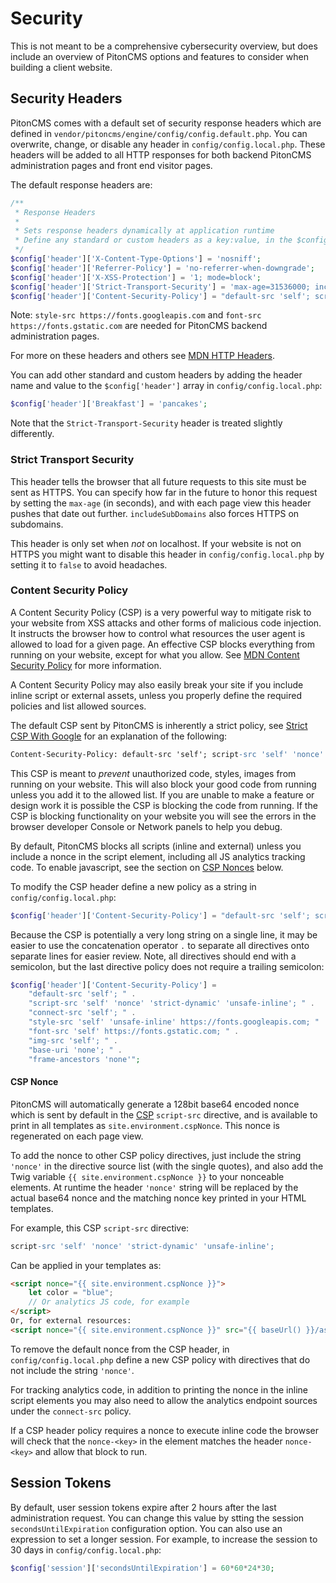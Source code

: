 # Security

This is not meant to be a comprehensive cybersecurity overview, but does include an overview of PitonCMS options and features to consider when building a client website.

## Security Headers
PitonCMS comes with a default set of security response headers which are defined in `vendor/pitoncms/engine/config/config.default.php`. You can overwrite, change, or disable any header in `config/config.local.php`. These headers will be added to all HTTP responses for both backend PitonCMS administration pages and front end visitor pages.

The default response headers are:

```php
/**
 * Response Headers
 *
 * Sets response headers dynamically at application runtime
 * Define any standard or custom headers as a key:value, in the $config['header'] array in config.local.php
 */
$config['header']['X-Content-Type-Options'] = 'nosniff';
$config['header']['Referrer-Policy'] = 'no-referrer-when-downgrade';
$config['header']['X-XSS-Protection'] = '1; mode=block';
$config['header']['Strict-Transport-Security'] = 'max-age=31536000; includeSubDomains';
$config['header']['Content-Security-Policy'] = "default-src 'self'; script-src 'self' 'nonce' 'strict-dynamic' 'unsafe-inline'; connect-src 'self'; style-src 'self' 'unsafe-inline' https://fonts.googleapis.com; font-src 'self' https://fonts.gstatic.com; img-src 'self'; base-uri 'none'; frame-ancestors 'none'";
```
Note: `style-src https://fonts.googleapis.com` and `font-src https://fonts.gstatic.com` are needed for PitonCMS backend administration pages.

For more on these headers and others see [MDN HTTP Headers](https://developer.mozilla.org/en-US/docs/Web/HTTP/Headers).

You can add other standard and custom headers by adding the header name and value to the `$config['header']` array in `config/config.local.php`:

```php
$config['header']['Breakfast'] = 'pancakes';
```

Note that the `Strict-Transport-Security` header is treated slightly differently.

### Strict Transport Security
This header tells the browser that all future requests to this site must be sent as HTTPS. You can specify how far in the future to honor this request by setting the `max-age` (in seconds), and with each page view this header pushes that date out further. `includeSubDomains` also forces HTTPS on subdomains.

This header is only set when _not_ on localhost. If your website is not on HTTPS you might want to disable this header in `config/config.local.php` by setting it to `false` to avoid headaches.

### Content Security Policy
A Content Security Policy (CSP) is a very powerful way to mitigate risk to your website from XSS attacks and other forms of malicious code injection. It instructs the browser how to control what resources the user agent is allowed to load for a given page. An effective CSP blocks everything from running on your website, except for what you allow. See [MDN Content Security Policy](https://developer.mozilla.org/en-US/docs/Web/HTTP/Headers/Content-Security-Policy) for more information.

A Content Security Policy may also easily break your site if you include inline script or external assets, unless you properly define the required policies and list allowed sources.

The default CSP sent by PitonCMS is inherently a strict policy, see [Strict CSP With Google](https://csp.withgoogle.com/docs/strict-csp.html) for an explanation of the following:

```apache
Content-Security-Policy: default-src 'self'; script-src 'self' 'nonce' 'strict-dynamic' 'unsafe-inline'; connect-src 'self'; style-src 'self' 'unsafe-inline' https://fonts.googleapis.com; font-src 'self' https://fonts.gstatic.com; img-src 'self'; base-uri 'none'; frame-ancestors 'self'
```

This CSP is meant to _prevent_ unauthorized code, styles, images from running on your website. This will also block your good code from running unless you add it to the allowed list. If you are unable to make a feature or design work it is possible the CSP is blocking the code from running. If the CSP is blocking functionality on your website you will see the errors in the browser developer Console or Network panels to help you debug.

By default, PitonCMS blocks all scripts (inline and external) unless you include a nonce in the script element, including all JS analytics tracking code. To enable javascript, see the section on [CSP Nonces](#csp-nonce) below.

To modify the CSP header define a new policy as a string in `config/config.local.php`:

```php
$config['header']['Content-Security-Policy'] = "default-src 'self'; script-src 'strict-dynamic'; img-src *";
```

Because the CSP is potentially a very long string on a single line, it may be easier to use the concatenation operator `.` to separate all directives onto separate lines for easier review. Note, all directives should end with a semicolon, but the last directive policy does not require a trailing semicolon:

```php
$config['header']['Content-Security-Policy'] =
    "default-src 'self'; " .
    "script-src 'self' 'nonce' 'strict-dynamic' 'unsafe-inline'; " .
    "connect-src 'self'; " .
    "style-src 'self' 'unsafe-inline' https://fonts.googleapis.com; " .
    "font-src 'self' https://fonts.gstatic.com; " .
    "img-src 'self'; " .
    "base-uri 'none'; " .
    "frame-ancestors 'none'";
```

#### CSP Nonce
PitonCMS will automatically generate a 128bit base64 encoded nonce which is sent by default in the [CSP](#content-security-policy) `script-src` directive, and is available to print in all templates as `site.environment.cspNonce`. This nonce is regenerated on each page view.

To add the nonce to other CSP policy directives, just include the string `'nonce'` in the directive source list (with the single quotes), and also add the Twig variable `{{ site.environment.cspNonce }}` to your nonceable elements. At runtime the header `'nonce'` string will be replaced by the actual base64 nonce and the matching nonce key printed in your HTML templates.

For example, this CSP `script-src` directive:

```apache
script-src 'self' 'nonce' 'strict-dynamic' 'unsafe-inline';
```

Can be applied in your templates as:

```html
<script nonce="{{ site.environment.cspNonce }}">
    let color = "blue";
    // Or analytics JS code, for example
</script>
Or, for external resources:
<script nonce="{{ site.environment.cspNonce }}" src="{{ baseUrl() }}/assets/js/custom.js"></script>
```

To remove the default nonce from the CSP header, in `config/config.local.php` define a new CSP policy with directives that do not include the string `'nonce'`.

For tracking analytics code, in addition to printing the nonce in the inline script elements you may also need to allow the analytics endpoint sources under the `connect-src` policy.

If a CSP header policy requires a nonce to execute inline code the browser will check that the `nonce-<key>` in the element matches the header `nonce-<key>` and allow that block to run.

## Session Tokens
By default, user session tokens expire after 2 hours after the last administration request. You can change this value by stting the session `secondsUntilExpiration` configuration option. You can also use an expression to set a longer session. For example, to increase the session to 30 days in `config/config.local.php`:

```php
$config['session']['secondsUntilExpiration'] = 60*60*24*30;
```